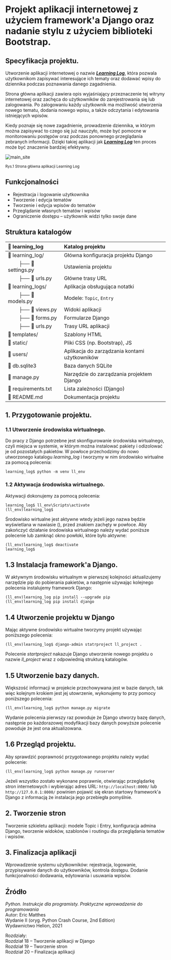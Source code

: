 # Projekt aplikacji internetowej z użyciem framework'a Django oraz nadanie stylu z użyciem biblioteki Bootstrap.

## Specyfikacja projektu.

Utworzenie aplikacji internetowej o nazwie [**_Learning Log_**](https://main-bvxea6i-mfi522clqjnxe.us-3.platformsh.site/), 
która pozwala użytkownikom zapisywać interesujące ich tematy oraz dodawać wpisy do dziennika podczas poznawania danego zagadnienia.

Strona główna aplikacji zawiera opis wyjaśniający przeznaczenie tej witryny internetowej oraz zachęca do użytkowników
do zarejestrowania się lub zalogowania. Po zalogowaniu każdy użytkownik ma możliwość utworzenia nowego tematu, 
dodania nowego wpisu, a także odczytania i edytowania istniejących wpisów.

Kiedy poznaje się nowe zagadnienie, prowadzenie dziennika, w którym można zapisywać to czego się już nauczyło, może
być pomocne w monitorowaniu postępów oraz podczas ponownego przeglądania zebranych informacji. Dzięki takiej aplikacji
jak [**_Learning Log_**](https://main-bvxea6i-mfi522clqjnxe.us-3.platformsh.site/) ten proces może być znaczenie bardziej efektywny.

![main_site](https://github.com/user-attachments/assets/b5edd5e2-12c1-41be-957b-43cb6227ddc3)

<sup>Rys.1 Strona główna aplikacji Learning Log</sup>

## Funkcjonalności

- Rejestracja i logowanie użytkownika
- Tworzenie i edycja tematów
- Tworzenie i edycja wpisów do tematów
- Przeglądanie własnych tematów i wpisów
- Ograniczenie dostępu – użytkownik widzi tylko swoje dane

## Struktura katalogów

| 📁 learning_log           | Katalog projektu                                                        |
|:--------------------------|:------------------------------------------------------------------------|
| 📁 learning_log/         | Główna konfiguracja projektu Django                                     |
| &nbsp;&nbsp;&nbsp;&nbsp;&nbsp;&nbsp;&nbsp;&nbsp;├── 📄 settings.py        | Ustawienia projektu                                                     |
| &nbsp;&nbsp;&nbsp;&nbsp;&nbsp;&nbsp;&nbsp;&nbsp;├── 📄 urls.py            | Główne trasy URL                                                        |
| 📁 learning_logs/        | Aplikacja obsługująca notatki                                           |
| &nbsp;&nbsp;&nbsp;&nbsp;&nbsp;&nbsp;&nbsp;&nbsp;├── 📄 models.py          | Modele: `Topic`, `Entry`                                                |
| &nbsp;&nbsp;&nbsp;&nbsp;&nbsp;&nbsp;&nbsp;&nbsp;├── 📄 views.py           | Widoki aplikacji                                                        |
| &nbsp;&nbsp;&nbsp;&nbsp;&nbsp;&nbsp;&nbsp;&nbsp;├── 📄 forms.py           | Formularze Django                                                       |
| &nbsp;&nbsp;&nbsp;&nbsp;&nbsp;&nbsp;&nbsp;&nbsp;├── 📄 urls.py            | Trasy URL aplikacji                                                     |
| 📁 templates/            | Szablony HTML                                                           |
| 📁 static/               | Pliki CSS (np. Bootstrap), JS                                           |
| 📁 users/                | Aplikacja do zarządzania kontami użytkowników                           |
| 📄 db.sqlite3            | Baza danych SQLite                                                      |
| 📄 manage.py             | Narzędzie do zarządzania projektem Django                              |
| 📄 requirements.txt      | Lista zależności (Django)                                               |
| 📄 README.md             | Dokumentacja projektu   

## 1. Przygotowanie projektu.

### 1.1 Utworzenie środowiska wirtualnego.
Do pracy z Django potrzebne jest skonfigurowanie środowiska wirtualnego, czyli miejsca w systemie, w którym można instalować
pakiety i odizolować je od pozostałych pakietów. W powłoce przechodzimy do nowo utworzonego katalogu _learning_log_ i tworzymy 
w nim środowisko wirtualne za pomocą polecenia:
```
learning_log$ python -m venv ll_env
```
### 1.2 Aktywacja środowiska wirtualnego.
Aktywacji dokonujemy za pomocą polecenia:
```
learning_log$ ll_env\Scripts\activate
(ll_env)learning_log$
```
Środowisko wirtualne jest aktywne wtedy jeżeli jego nazwa będzie wyświetlana w nawiasie (), przed znakiem zachęty w powłoce.
Aby zakończyć działanie środowiska wirtualnego należy wydać poniższe polecenie lub zamknąć okno powłoki, które było aktywne:
```
(ll_env)learning_log$ deactivate
learning_log$ 
```
## 1.3 Instalacja framework'a Django.
W aktywnym środowisku wirtualnym w pierwszej kolejności aktualizujemy narzędzie pip do pobierania pakietów, a następnie
używając kolejnego polecenia instalujemy framework Django:
```
(ll_env)learning_log pip install --upgrade pip
(ll_env)learning_log pip install django
```
## 1.4 Utworzenie projektu w Django
Mając aktywne środowisko wirtualne tworzymy projekt używając poniższego polecenia:
```
(ll_env)learning_log$ django-admin statrproject ll_project .
```
Polecenie _startproject_ nakazuje Django utworzenie nowego projektu o nazwie _ll_project_ wraz z odpowiednią strukturą katalogów.
## 1.5 Utworzenie bazy danych.
Większość informacji w projekcie przechowywana jest w bazie danych, tak więc kolejnym krokiem jest jej utowrzenie, wykonujemy to
przy pomocy poniższego polecenia:
```
(ll_env)learning_log$ python manage.py migrate
```
Wydanie polecenia pierwszy raz powoduje że Django utworzy bazę danych, następnie po każdorazowej modyfikacji bazy danych powyższe
polecenie powoduje że jest ona aktualizowana.

## 1.6 Przegląd projektu.
Aby sprawdzić poprawność przygotowanego projektu należy wydać polecenie:
```
(ll_env)learning_log$ python manage.py runserver
```
Jeżeli wszystko zostało wykonane poprawnie, otwierając przeglądarkę stron internetowych i wybierając adres URL: ```http://localhost:8000/``` lub ```http://127.0.0.1:8000/```
powinien pojawić się ekran startowy framework'a Django z informacją że instalacja jego przebiegła pomyślnie.

## 2. Tworzenie stron

Tworzenie szkieletu aplikacji: modele Topic i Entry, konfiguracja admina Django, tworzenie widoków, szablonów i routingu dla przeglądania tematów i wpisów.

## 3. Finalizacja aplikacji

Wprowadzenie systemu użytkowników: rejestracja, logowanie, przypisywanie danych do użytkowników, kontrola dostępu. Dodanie funkcjonalności dodawania, edytowania i usuwania wpisów.

## Źródło


_Python. Instrukcje dla programisty. Praktyczne wprowadzenie do programowania_  
Autor: Eric Matthes  
Wydanie II (oryg. Python Crash Course, 2nd Edition)  
Wydawnictwo Helion, 2021  

Rozdziały:  
Rozdział 18 – Tworzenie aplikacji w Django  
Rozdział 19 – Tworzenie stron  
Rozdział 20 – Finalizacja aplikacji  
